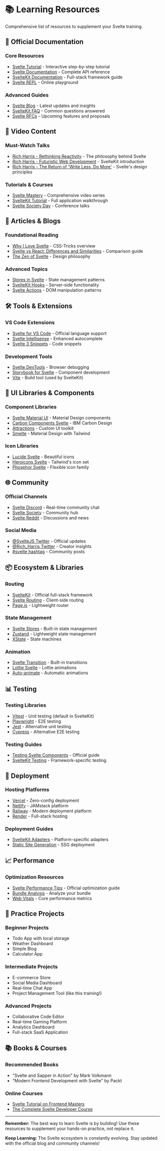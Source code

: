 # 📚 Learning Resources

Comprehensive list of resources to supplement your Svelte training.

## 📖 Official Documentation

### Core Resources
- [Svelte Tutorial](https://learn.svelte.dev/) - Interactive step-by-step tutorial
- [Svelte Documentation](https://svelte.dev/docs) - Complete API reference
- [SvelteKit Documentation](https://kit.svelte.dev/docs) - Full-stack framework guide
- [Svelte REPL](https://svelte.dev/repl) - Online playground

### Advanced Guides
- [Svelte Blog](https://svelte.dev/blog) - Latest updates and insights
- [SvelteKit FAQ](https://kit.svelte.dev/faq) - Common questions answered
- [Svelte RFCs](https://github.com/sveltejs/rfcs) - Upcoming features and proposals

## 🎥 Video Content

### Must-Watch Talks
- [Rich Harris - Rethinking Reactivity](https://www.youtube.com/watch?v=AdNJ3fydeao) - The philosophy behind Svelte
- [Rich Harris - Futuristic Web Development](https://www.youtube.com/watch?v=qSfdtmcZ4d0) - SvelteKit introduction
- [Rich Harris - The Return of 'Write Less, Do More'](https://www.youtube.com/watch?v=BzX4aTRPzno) - Svelte's design principles

### Tutorials & Courses
- [Svelte Mastery](https://www.youtube.com/playlist?list=PLoKaNN3BjQX3fG-XOSwsPHtnV8FUY6lgK) - Comprehensive video series
- [SvelteKit Tutorial](https://www.youtube.com/watch?v=9OlLxkaeVvw) - Full application walkthrough
- [Svelte Society Day](https://www.youtube.com/c/SvelteSociety) - Conference talks

## 📝 Articles & Blogs

### Foundational Reading
- [Why I Love Svelte](https://css-tricks.com/why-i-love-svelte/) - CSS-Tricks overview
- [Svelte vs React: Differences and Similarities](https://blog.logrocket.com/svelte-vs-react-differences-similarities/) - Comparison guide
- [The Zen of Svelte](https://svelte.dev/blog/the-zen-of-svelte) - Design philosophy

### Advanced Topics
- [Stores in Svelte](https://svelte.dev/tutorial/writable-stores) - State management patterns
- [SvelteKit Hooks](https://kit.svelte.dev/docs/hooks) - Server-side functionality
- [Svelte Actions](https://svelte.dev/tutorial/actions) - DOM manipulation patterns

## 🛠️ Tools & Extensions

### VS Code Extensions
- [Svelte for VS Code](https://marketplace.visualstudio.com/items?itemName=svelte.svelte-vscode) - Official language support
- [Svelte Intellisense](https://marketplace.visualstudio.com/items?itemName=ardenivanov.svelte-intellisense) - Enhanced autocomplete
- [Svelte 3 Snippets](https://marketplace.visualstudio.com/items?itemName=fivethree.vscode-svelte-snippets) - Code snippets

### Development Tools
- [Svelte DevTools](https://github.com/RedHatter/svelte-devtools) - Browser debugging
- [Storybook for Svelte](https://storybook.js.org/docs/svelte/get-started/introduction) - Component development
- [Vite](https://vitejs.dev/) - Build tool (used by SvelteKit)

## 🎨 UI Libraries & Components

### Component Libraries
- [Svelte Material UI](https://sveltematerialui.com/) - Material Design components
- [Carbon Components Svelte](https://carbon-components-svelte.onrender.com/) - IBM Carbon Design
- [Attractions](https://illright.github.io/attractions/) - Custom UI toolkit
- [Smelte](https://smeltejs.com/) - Material Design with Tailwind

### Icon Libraries
- [Lucide Svelte](https://github.com/lucide-icons/lucide/tree/main/packages/lucide-svelte) - Beautiful icons
- [Heroicons Svelte](https://github.com/tailwindlabs/heroicons) - Tailwind's icon set
- [Phosphor Svelte](https://github.com/haruaki07/phosphor-svelte) - Flexible icon family

## 🌐 Community

### Official Channels
- [Svelte Discord](https://discord.gg/svelte) - Real-time community chat
- [Svelte Society](https://sveltesociety.dev/) - Community hub
- [Svelte Reddit](https://reddit.com/r/sveltejs) - Discussions and news

### Social Media
- [@SvelteJS Twitter](https://twitter.com/SvelteJS) - Official updates
- [@Rich_Harris Twitter](https://twitter.com/Rich_Harris) - Creator insights
- [#svelte hashtag](https://twitter.com/hashtag/svelte) - Community posts

## 📦 Ecosystem & Libraries

### Routing
- [SvelteKit](https://kit.svelte.dev/) - Official full-stack framework
- [Svelte Routing](https://github.com/EmilTholin/svelte-routing) - Client-side routing
- [Page.js](https://visionmedia.github.io/page.js/) - Lightweight router

### State Management
- [Svelte Stores](https://svelte.dev/docs#run-time-svelte-store) - Built-in state management
- [Zustand](https://github.com/pmndrs/zustand) - Lightweight state management
- [XState](https://xstate.js.org/) - State machines

### Animation
- [Svelte Transition](https://svelte.dev/docs#template-syntax-element-directives-transition-fn) - Built-in transitions
- [Lottie Svelte](https://github.com/LottieFiles/lottie-svelte) - Lottie animations
- [Auto-animate](https://auto-animate.formkit.com/) - Automatic animations

## 📊 Testing

### Testing Libraries
- [Vitest](https://vitest.dev/) - Unit testing (default in SvelteKit)
- [Playwright](https://playwright.dev/) - E2E testing
- [Jest](https://jestjs.io/) - Alternative unit testing
- [Cypress](https://www.cypress.io/) - Alternative E2E testing

### Testing Guides
- [Testing Svelte Components](https://svelte.dev/blog/testing-svelte-components) - Official guide
- [SvelteKit Testing](https://kit.svelte.dev/docs/testing) - Framework-specific testing

## 🚀 Deployment

### Hosting Platforms
- [Vercel](https://vercel.com/) - Zero-config deployment
- [Netlify](https://netlify.com/) - JAMstack platform
- [Railway](https://railway.app/) - Modern deployment platform
- [Render](https://render.com/) - Full-stack hosting

### Deployment Guides
- [SvelteKit Adapters](https://kit.svelte.dev/docs/adapters) - Platform-specific adapters
- [Static Site Generation](https://kit.svelte.dev/docs/adapter-static) - SSG deployment

## 📈 Performance

### Optimization Resources
- [Svelte Performance Tips](https://svelte.dev/blog/svelte-3-performance-tips) - Official optimization guide
- [Bundle Analysis](https://bundle-analyzer.com/) - Analyze your bundle
- [Web Vitals](https://web.dev/vitals/) - Core performance metrics

## 🎯 Practice Projects

### Beginner Projects
- Todo App with local storage
- Weather Dashboard
- Simple Blog
- Calculator App

### Intermediate Projects
- E-commerce Store
- Social Media Dashboard
- Real-time Chat App
- Project Management Tool (like this training!)

### Advanced Projects
- Collaborative Code Editor
- Real-time Gaming Platform
- Analytics Dashboard
- Full-stack SaaS Application

## 📚 Books & Courses

### Recommended Books
- "Svelte and Sapper in Action" by Mark Volkmann
- "Modern Frontend Development with Svelte" by Packt

### Online Courses
- [Svelte Tutorial on Frontend Masters](https://frontendmasters.com/courses/svelte/)
- [The Complete Svelte Developer Course](https://www.udemy.com/course/sveltejs-the-complete-guide/)

---

**Remember:** The best way to learn Svelte is by building! Use these resources to supplement your hands-on practice, not replace it.

**Keep Learning:** The Svelte ecosystem is constantly evolving. Stay updated with the official blog and community channels!